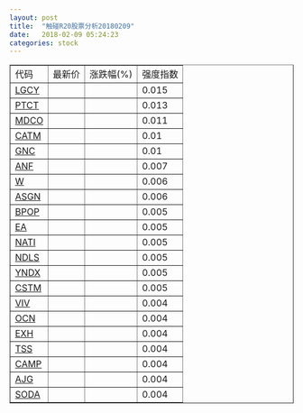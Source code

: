 ```yaml
---
layout: post
title:  "触碰R20股票分析20180209"
date:   2018-02-09 05:24:23
categories: stock
---
```

<script type="text/javascript">
var stockList = []
stockList.push('gb_lgcy');
stockList.push('gb_ptct');
stockList.push('gb_mdco');
stockList.push('gb_catm');
stockList.push('gb_gnc');
stockList.push('gb_anf');
stockList.push('gb_w');
stockList.push('gb_asgn');
stockList.push('gb_bpop');
stockList.push('gb_ea');
stockList.push('gb_nati');
stockList.push('gb_ndls');
stockList.push('gb_yndx');
stockList.push('gb_cstm');
stockList.push('gb_viv');
stockList.push('gb_ocn');
stockList.push('gb_exh');
stockList.push('gb_tss');
stockList.push('gb_camp');
stockList.push('gb_ajg');
stockList.push('gb_soda');
</script>

<table border="1">
 <tr>
 <td>代码</td>
  <td>最新价</td>
  <td>涨跌幅(%)</td>
 <td>强度指数</td>
</tr>
  <tr id="lgcy"><td><a href="http://stock.finance.sina.com.cn/usstock/quotes/LGCY.html" target="_blank">LGCY</a></td><td></td><td></td><td>0.015</td></tr>
  <tr id="ptct"><td><a href="http://stock.finance.sina.com.cn/usstock/quotes/PTCT.html" target="_blank">PTCT</a></td><td></td><td></td><td>0.013</td></tr>
  <tr id="mdco"><td><a href="http://stock.finance.sina.com.cn/usstock/quotes/MDCO.html" target="_blank">MDCO</a></td><td></td><td></td><td>0.011</td></tr>
  <tr id="catm"><td><a href="http://stock.finance.sina.com.cn/usstock/quotes/CATM.html" target="_blank">CATM</a></td><td></td><td></td><td>0.01</td></tr>
  <tr id="gnc"><td><a href="http://stock.finance.sina.com.cn/usstock/quotes/GNC.html" target="_blank">GNC</a></td><td></td><td></td><td>0.01</td></tr>
  <tr id="anf"><td><a href="http://stock.finance.sina.com.cn/usstock/quotes/ANF.html" target="_blank">ANF</a></td><td></td><td></td><td>0.007</td></tr>
  <tr id="w"><td><a href="http://stock.finance.sina.com.cn/usstock/quotes/W.html" target="_blank">W</a></td><td></td><td></td><td>0.006</td></tr>
  <tr id="asgn"><td><a href="http://stock.finance.sina.com.cn/usstock/quotes/ASGN.html" target="_blank">ASGN</a></td><td></td><td></td><td>0.006</td></tr>
  <tr id="bpop"><td><a href="http://stock.finance.sina.com.cn/usstock/quotes/BPOP.html" target="_blank">BPOP</a></td><td></td><td></td><td>0.005</td></tr>
  <tr id="ea"><td><a href="http://stock.finance.sina.com.cn/usstock/quotes/EA.html" target="_blank">EA</a></td><td></td><td></td><td>0.005</td></tr>
  <tr id="nati"><td><a href="http://stock.finance.sina.com.cn/usstock/quotes/NATI.html" target="_blank">NATI</a></td><td></td><td></td><td>0.005</td></tr>
  <tr id="ndls"><td><a href="http://stock.finance.sina.com.cn/usstock/quotes/NDLS.html" target="_blank">NDLS</a></td><td></td><td></td><td>0.005</td></tr>
  <tr id="yndx"><td><a href="http://stock.finance.sina.com.cn/usstock/quotes/YNDX.html" target="_blank">YNDX</a></td><td></td><td></td><td>0.005</td></tr>
  <tr id="cstm"><td><a href="http://stock.finance.sina.com.cn/usstock/quotes/CSTM.html" target="_blank">CSTM</a></td><td></td><td></td><td>0.005</td></tr>
  <tr id="viv"><td><a href="http://stock.finance.sina.com.cn/usstock/quotes/VIV.html" target="_blank">VIV</a></td><td></td><td></td><td>0.004</td></tr>
  <tr id="ocn"><td><a href="http://stock.finance.sina.com.cn/usstock/quotes/OCN.html" target="_blank">OCN</a></td><td></td><td></td><td>0.004</td></tr>
  <tr id="exh"><td><a href="http://stock.finance.sina.com.cn/usstock/quotes/EXH.html" target="_blank">EXH</a></td><td></td><td></td><td>0.004</td></tr>
  <tr id="tss"><td><a href="http://stock.finance.sina.com.cn/usstock/quotes/TSS.html" target="_blank">TSS</a></td><td></td><td></td><td>0.004</td></tr>
  <tr id="camp"><td><a href="http://stock.finance.sina.com.cn/usstock/quotes/CAMP.html" target="_blank">CAMP</a></td><td></td><td></td><td>0.004</td></tr>
  <tr id="ajg"><td><a href="http://stock.finance.sina.com.cn/usstock/quotes/AJG.html" target="_blank">AJG</a></td><td></td><td></td><td>0.004</td></tr>
  <tr id="soda"><td><a href="http://stock.finance.sina.com.cn/usstock/quotes/SODA.html" target="_blank">SODA</a></td><td></td><td></td><td>0.004</td></tr>
</table>
